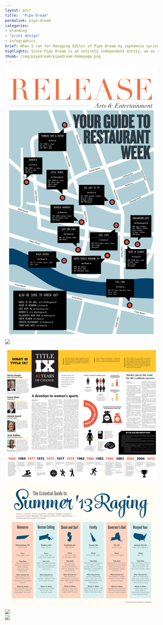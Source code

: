```yaml
---
layout: post
title:  "Pipe Dream"
permalink: pipe-dream
categories:
- branding
- "print design"
- infographics
brief: When I ran for Managing Editor of Pipe Dream my sophomore spring, I pledged to bring our scrappy self-funded student newspaper into the 21st century (of print design). After the election, I switched the paper from tabloid to broadsheet format to accommodate more creative layouts and completely overhauled our styles.
highlights: Since Pipe Dream is an entirely independent entity, we as students embraced the responsibility of keeping it running year after year. Twice a week, the team banded together to sell ads, write articles and design content to produce a product for the entire student body. Seeing your work printed 3,500 times around campus was an extra plus.
thumb: /img/pipedream/pipedream-homepage.png
---
```


<div class="margin-bottom">
  <div class="border">
    <img src="/img/pipedream/restaurantweek.png">
  </div>
</div>

<div class="margin-bottom">
  <div class="border">
    <img class="margin-image" src="/img/pipedream/sportscover.png">
    <img src="/img/pipedream/sportsspread.png">
  </div>
</div>

<div class="margin-bottom">
  <div class="border">
    <img src="/img/pipedream/summer.png">
  </div>
</div>

<div class="margin-bottom">
  <div class="border">
    <img src="/img/pipedream/greeklife.png">
  </div>
</div>

<div class="margin-bottom flush--bottom">
  <div class="border">
    <img src="/img/pipedream/opinion.png">
  </div>
</div>
